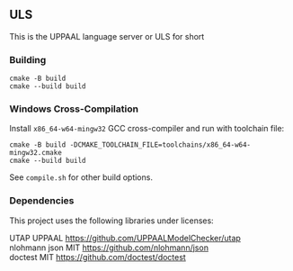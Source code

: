 ## ULS
This is the UPPAAL language server or ULS for short

### Building
```shell
cmake -B build  
cmake --build build
```

### Windows Cross-Compilation
Install `x86_64-w64-mingw32` GCC cross-compiler and run with toolchain file:
```shell
cmake -B build -DCMAKE_TOOLCHAIN_FILE=toolchains/x86_64-w64-mingw32.cmake
cmake --build build
```

See `compile.sh` for other build options.

### Dependencies
This project uses the following libraries under licenses:

UTAP            UPPAAL  https://github.com/UPPAALModelChecker/utap  
nlohmann json   MIT     https://github.com/nlohmann/json  
doctest         MIT     https://github.com/doctest/doctest
